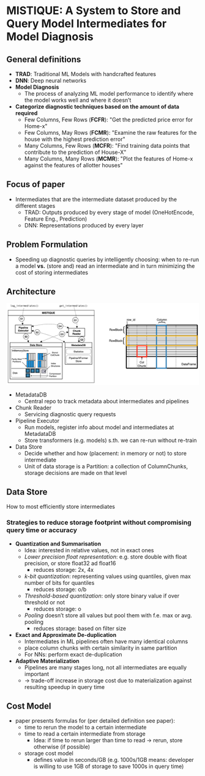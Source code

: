 # MISTIQUE: A System to Store and Query Model Intermediates for Model Diagnosis

## General definitions
- **TRAD**: Traditional ML Models with handcrafted features
- **DNN**: Deep neural networks
- **Model Diagnosis**
    - The process of analyzing ML model performance to identify where the model works well and where it doesn’t
- **Categorize diagnostic techniques based on the amount of data required**
    - Few Columns, Few Rows (**FCFR**): "Get the predicted price error for Home-x"
    - Few Columns, May Rows (**FCMR**): "Examine the raw features for the house with the highest prediction error"
    - Many Columns, Few Rows (**MCFR**): "Find training data points that contribute to the prediction of House-X"
    - Many Columns, Many Rows (**MCMR**): "Plot the features of Home-x against the features of allotter houses"

## Focus of paper
- Intermediates that are the intermediate dataset produced by the different stages 
    - TRAD: Outputs produced by every stage of model (OneHotEncode, Feature Eng., Prediction)
    - DNN: Representations produced by every layer
    
## Problem Formulation
- Speeding up diagnostic queries by intelligently choosing: when to re-run a model **vs.** (store and) read an 
intermediate and in turn minimizing the cost of storing intermediates



## Architecture

![alt text](images/architecture.png "architecture")

- MetadataDB
    - Central repo to track metadata about intermediates and pipelines
- Chunk Reader
    - Servicing diagnostic query requests
- Pipeline Executor
    - Run models, register info about model and intermediates at MetadataDB 
    - Store transformers (e.g. models) s.th. we can re-run without re-train
- Data Store
    - Decide whether and how (placement: in memory or not) to store intermediate 
    - Unit of data storage is a Partition: a collection of ColumnChunks, storage decisions are made on that level
    
## Data Store
How to most efficiently store intermediates

### Strategies to reduce storage footprint without compromising query time or accuracy 
- **Quantization and Summarisation**
    - Idea: interested in relative values, not in exact ones
    - *Lower precision float representation*: e.g. store double with float precision, or store float32 ad float16
        - reduces storage: 2x, 4x
    - *k-bit quantization*: representing values using quantiles, given max number of bits for quantiles 
        - reduces storage: o/b
    - *Threshold-based quantization*: only store binary value if over threshold or not
        - reduces storage: o
    - *Pooling* doesn’t store all values but pool them with f.e. max or avg. pooling
        - reduces storage: based on filter size
- **Exact and Approximate De-duplication**
    - Intermediates in ML pipelines often have many identical columns
    - place column chunks with certain similarity in same partition 
    - For NNs: perform exact de-duplication
- **Adaptive Materialization**
    - Pipelines are many stages long, not all intermediates are equally important
    - -> trade-off increase in storage cost due to materialization against resulting speedup in query time

## Cost Model 
- paper presents formulas for (per detailed definition see paper): 
    - time to rerun the model to a certain intermediate
    - time to read a certain intermediate from storage
        - Idea: if time to rerun larger than time to read -> rerun, store otherwise (if possible)
    - storage cost model
        - defines value in seconds/GB (e.g. 1000s/1GB means: developer is willing to use 1GB of storage to save 1000s
         in query time)
    



